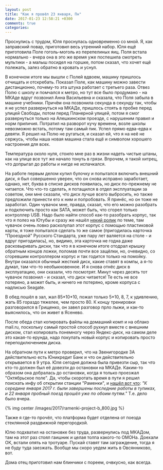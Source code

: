 ```yaml
---
layout: post
title: "Как я провёл 23 января, Пн"
date: 2017-01-23 12:58:21 +0300
comments: true
categories: 
---
```

Проснулись с трудом, Юля проснулась одновременно со мной. Я, как заправский повар, приготовил весь утренний набор. Юля ещё приготовила Поле гоголь-моголь из перепелиных яиц. Поля встала нормально - вчера она в это же время уже поспешила смотреть мультики - а малыш посидел на горшке, потом сказал, что хочет ещё полежать, залез обратно в кровать и уснул.

В конечном итоге мы вышли с Полей вдвоем, машину пришлось отчищать и отскребать. Показал Поле, как машину можно завести дистанционно, почему-то эта штука работает с третьего раза. Отвез Полю с школу и помчался к метро, но тут все было продумано - на МКАде вдруг позвонил Анна Васильевна и сказала, что Поля забыла в машине учебники. Причём она позвонила секунда в секунду так, чтобы я не успел развернуться на МКАДе, пришлось стоять в пробке перед улицей Свободы, потом перед Планерной улицей, потом я смог развернуться только на Алешкинском проезде, с нарушеним правил и норм приличия. Потратил на разворот кучу времени, возле школы невозможно встать, потому там самый пик. Успел прямо едва-едва к девяти. Я решил на Полю не ругаться, и сказал ей, что я на неё не сержусь, чтобы наша новая машина стала ещё и символом хорошего настроения для всех.

Температура около нуля, стоило мне раз в жизни надеть чистые штаны, как на улице все тут же начало тонуть в грязи. Впрочем, я такой хитрец, что допрыгал до работы и нигде не испачкался.

На работе первым делом купил булочку и попытался включить внешний диск, я был совершенно уверен, что он снова исправно заработает, однако, нет, буква в списке дисков появилась, но диск по-прежнему не читается. Что что-то сделать, я потащился в отдел эксплуатации за советом, они мне сказали, что диск лучше всего выбросить, но также предложили принести его к ним и попробовать. Я принёс, но он тоже не заработал. Один чувачок мне, правда, сказал, что его можно разобрать и подключить просто как SATA, может быть, что сгорел только контроллер USB. Надо было найти способ как-то разобрать корпус, так что я полез на Ютубы и сразу же нашёл [некий ролик](https://www.youtube.com/watch?v=KHk9rrXOsXk) по теме, там чувачок очень ловко расколупал этот корпус с помощью пластиковой карты, я тоже попытался сделать то же самое (пригодилась карточка "Проездной" Русского Стандарта, уже пару лет валяется на столе - и вдруг пригодилась), но, видимо, эта карточка не годна даже расковыривать диски, так что я в конечном итоге отодрал крышку обратным концов ложки, поломав почти все защёлки, но, очевидно, со сгоревшим контроллером корпус и так годится только на помойку. Внутри оказался обычный жесткий диск, какие ставят в компы, а я-то думал, там что-то необыкновенное. И я снова отнёс диск в эксплуатацию, они сказали, что посмотрят. Минут через десять тот чувачок позвонил - и сказал, что диск читается! Те есть не все потеряно, а может быть, и ничего не потеряно, кроме корпуса с надписью Seagate.

В обед пошёл в зал, жал 85\*10\*10, пожал только 5\*10, 8, 7, к удивлению, жать 85 гораздо тяжелее, чем просто 80. К концу тренировки разговорился в Грищенко, он завел разговор прло лыжи, и как-то выяснилось, что он живет в Ясенево.

После обеда стал копировать файлы на домашний комп и на облако mail.ru, поскольку самый простой способ рухнул вместе с внешним диском, стал копировать понемногу через Яндекс-диск, на самом деле это какая-то ерунда, надо покупать новый корпус и копировать просто переподключением диска.

На обратном пути к метро проверил, что на Звенигородке 3А действительно есть Юникредит Банк и что он действительно открывается в 9 утра. Юля сегодня должна была привезти сыр, так что кто-то должен был её довезти до остановки на МКАДе. Каким-то образом она добралась до остановки, когда я только проезжал "Октябрьское поле". Да, чтобы скоротать время в пути я решил поискать инфу об открытии станции "Раменки", и [нашёл вот что](http://www.rosmetrostroy.ru/ramenki.htm): *"К середине января 2017 г. были завершены последние работы в тупиках, и 22 января пробный поезд прошёл уже по обоим путям."* Т.е. дело было вчера.

{% img center /images/2017/ramenki-project-b_800.jpg %}

Также я где-то прочёл, что платформа будет отделена от поезда стеклянной раздвижной перегородкой.

Юлю подхватил на остановке без труда, развернулись под МКАДом, там на этот раз стоял гаишник и целая толпа какого-то ОМОНа. Доехали ОК, встали опять на тротуаре. Пускай ставят там заграждение, тогда я не буду туда заезжать. Вообще мы скоро уедем жить в Овсянниково, вот.

Дома отец приготовил нам блинчики с пореем, очвкусно, как всегда.
